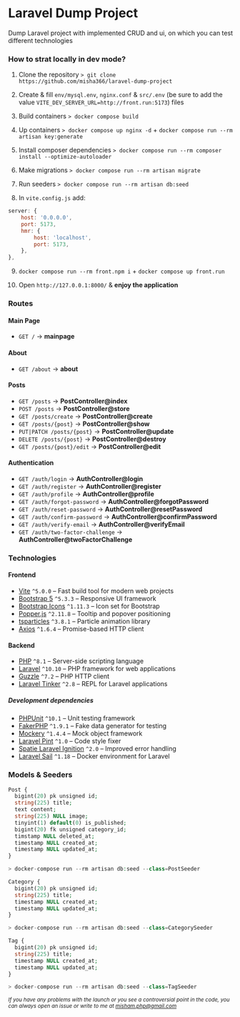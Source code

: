# Laravel Dump Project

Dump Laravel project with implemented CRUD and ui, on which you can test different technologies

### How to strat locally in dev mode?
1. Clone the repository `> git clone https://github.com/misha366/laravel-dump-project`

2. Create & fill `env/mysql.env`, `nginx.conf` & `src/.env` (be sure to add the value `VITE_DEV_SERVER_URL=http://front.run:5173`) files 

3. Build containers `> docker compose build`

4. Up containers `> docker compose up nginx -d` + `docker compose run --rm artisan key:generate`

5. Install composer dependencies `> docker compose run --rm composer install --optimize-autoloader`

6. Make migrations `> docker compose run --rm artisan migrate`

7. Run seeders `> docker compose run --rm artisan db:seed`

8. In `vite.config.js` add:
```js
server: {
    host: '0.0.0.0',
    port: 5173,
    hmr: {
        host: 'localhost',
        port: 5173,
    },
},
```

9. `docker compose run --rm front.npm i` + `docker compose up front.run`

10. Open `http://127.0.0.1:8000/` & **enjoy the application**

### Routes

#### **Main Page**
- `GET /` → **mainpage**  

#### **About**
- `GET /about` → **about**  

#### **Posts**
- `GET /posts` → **PostController@index**  
- `POST /posts` → **PostController@store**  
- `GET /posts/create` → **PostController@create**  
- `GET /posts/{post}` → **PostController@show**  
- `PUT|PATCH /posts/{post}` → **PostController@update**  
- `DELETE /posts/{post}` → **PostController@destroy**  
- `GET /posts/{post}/edit` → **PostController@edit**  

#### **Authentication**
- `GET /auth/login` → **AuthController@login**  
- `GET /auth/register` → **AuthController@register**  
- `GET /auth/profile` → **AuthController@profile**  
- `GET /auth/forgot-password` → **AuthController@forgotPassword**  
- `GET /auth/reset-password` → **AuthController@resetPassword**  
- `GET /auth/confirm-password` → **AuthController@confirmPassword**  
- `GET /auth/verify-email` → **AuthController@verifyEmail**  
- `GET /auth/two-factor-challenge` → **AuthController@twoFactorChallenge**  

### Technologies

#### **Frontend**
- [Vite](https://vitejs.dev/) `^5.0.0` – Fast build tool for modern web projects  
- [Bootstrap 5](https://getbootstrap.com/) `^5.3.3` – Responsive UI framework  
- [Bootstrap Icons](https://icons.getbootstrap.com/) `^1.11.3` – Icon set for Bootstrap  
- [Popper.js](https://popper.js.org/) `^2.11.8` – Tooltip and popover positioning  
- [tsparticles](https://github.com/matteobruni/tsparticles) `^3.8.1` – Particle animation library  
- [Axios](https://axios-http.com/) `^1.6.4` – Promise-based HTTP client  

#### **Backend**
- [PHP](https://www.php.net/) `^8.1` – Server-side scripting language  
- [Laravel](https://laravel.com/) `^10.10` – PHP framework for web applications
- [Guzzle](https://docs.guzzlephp.org/) `^7.2` – PHP HTTP client  
- [Laravel Tinker](https://laravel.com/docs/tinker) `^2.8` – REPL for Laravel applications  

##### **Development dependencies**
- [PHPUnit](https://phpunit.de/) `^10.1` – Unit testing framework  
- [FakerPHP](https://fakerphp.dev/) `^1.9.1` – Fake data generator for testing  
- [Mockery](https://github.com/mockery/mockery) `^1.4.4` – Mock object framework  
- [Laravel Pint](https://github.com/laravel/pint) `^1.0` – Code style fixer  
- [Spatie Laravel Ignition](https://spatie.be/docs/laravel-ignition) `^2.0` – Improved error handling  
- [Laravel Sail](https://laravel.com/docs/sail) `^1.18` – Docker environment for Laravel  

### Models & Seeders
```php
Post {
  bigint(20) pk unsigned id;
  string(225) title;
  text content;
  string(225) NULL image;
  tinyint(1) default(0) is_published;
  bigint(20) fk unsigned category_id;
  timstamp NULL deleted_at;
  timestamp NULL created_at;
  timestamp NULL updated_at;
}

> docker-compose run --rm artisan db:seed --class=PostSeeder
```

```php
Category {
  bigint(20) pk unsigned id;
  string(225) title;
  timestamp NULL created_at;
  timestamp NULL updated_at;
}

> docker-compose run --rm artisan db:seed --class=CategorySeeder
```

```php
Tag {
  bigint(20) pk unsigned id;
  string(225) title;
  timestamp NULL created_at;
  timestamp NULL updated_at;
}

> docker-compose run --rm artisan db:seed --class=TagSeeder
```


<i><small>If you have any problems with the launch or you see a controversial point in the code, you can always open an issue or write to me at misham.php@gmail.com</small><i>
